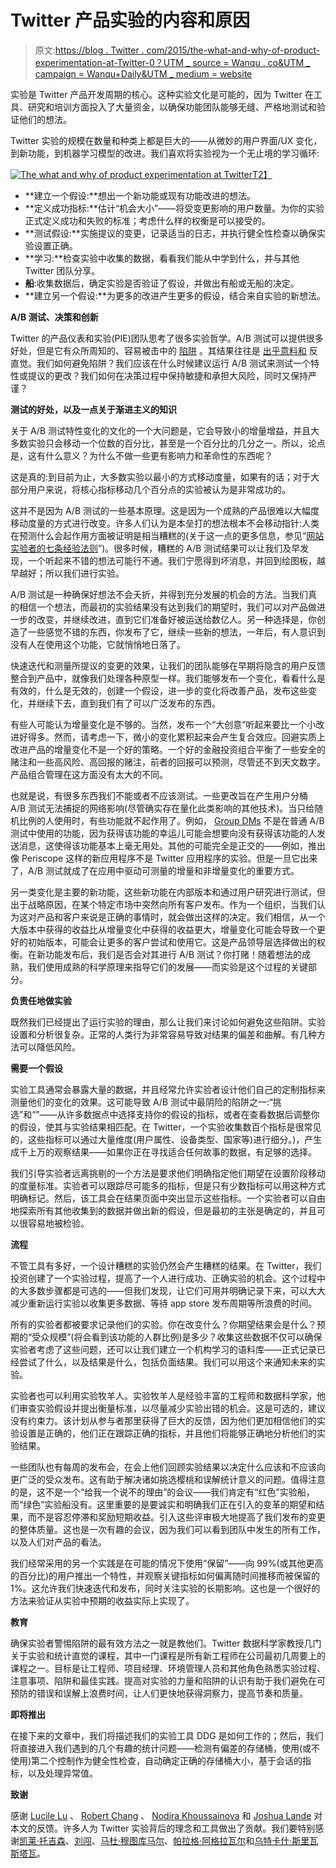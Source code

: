 # Twitter 产品实验的内容和原因

> 原文:[https://blog . Twitter . com/2015/the-what-and-why-of-product-experimentation-at-Twitter-0？UTM _ source = Wanqu . co&UTM _ campaign = Wanqu+Daily&UTM _ medium = website](https://blog.twitter.com/2015/the-what-and-why-of-product-experimentation-at-twitter-0?utm_source=wanqu.co&utm_campaign=Wanqu+Daily&utm_medium=website)

实验是 Twitter 产品开发周期的核心。这种实验文化是可能的，因为 Twitter 在工具、研究和培训方面投入了大量资金，以确保功能团队能够无缝、严格地测试和验证他们的想法。

Twitter 实验的规模在数量和种类上都是巨大的——从微妙的用户界面/UX 变化，到新功能，到机器学习模型的改进。我们喜欢将实验视为一个无止境的学习循环:

[![The what and why of product experimentation at Twitter](../Images/09bf1c333ea7a00e7fcacc9649b95156.png)T2】](https://g.twimg.com/blog/blog/image/experimentationloop_0.png)

*   **建立一个假设:**想出一个新功能或现有功能改进的想法。
*   **定义成功指标:**估计“机会大小”——将受变更影响的用户数量。为你的实验正式定义成功和失败的标准；考虑什么样的权衡是可以接受的。
*   **测试假设:**实施提议的变更，记录适当的日志，并执行健全性检查以确保实验设置正确。
*   **学习:**检查实验中收集的数据，看看我们能从中学到什么，并与其他 Twitter 团队分享。
*   **船**:收集数据后，确定实验是否验证了假设，并做出有船或无船的决定。
*   **建立另一个假设:**为更多的改进产生更多的假设，结合来自实验的新想法。

**A/B 测试、决策和创新**

Twitter 的产品仪表和实验(PIE)团队思考了很多实验哲学。A/B 测试可以提供很多好处，但是它有众所周知的、容易被击中的 [陷阱](http://www.exp-platform.com/Pages/ExPpitfalls.aspx) 。其结果往往是 [出乎意料和](http://www.exp-platform.com/Documents/2010-12%20ExPUnexpectedSIGKDD.pdf) 反直觉。我们如何避免陷阱？我们应该在什么时候建议运行 A/B 测试来测试一个特性或提议的更改？我们如何在决策过程中保持敏捷和承担大风险，同时又保持严谨？

**测试的好处，以及一点关于渐进主义的知识**

关于 A/B 测试特性变化的文化的一个大问题是，它会导致小的增量增益，并且大多数实验只会移动一个位数的百分比，甚至是一个百分比的几分之一。所以，论点是，这有什么意义？为什么不做一些更有影响力和革命性的东西呢？

这是真的:到目前为止，大多数实验以最小的方式移动度量，如果有的话；对于大部分用户来说，将核心指标移动几个百分点的实验被认为是非常成功的。

这并不是因为 A/B 测试的一些基本原理。这是因为一个成熟的产品很难以大幅度移动度量的方式进行改变。许多人们认为是本垒打的想法根本不会移动指针:人类在预测什么会起作用方面被证明是相当糟糕的(关于这一点的更多信息，参见“[网站实验者的七条经验法则](http://www.exp-platform.com/Documents/2014%20experimentersRulesOfThumb.pdf)”)。很多时候，糟糕的 A/B 测试结果可以让我们及早发现，一个听起来不错的想法可能行不通。我们宁愿得到坏消息，并回到绘图板，越早越好；所以我们进行实验。

A/B 测试是一种确保好想法不会夭折，并得到充分发展的机会的方法。当我们真的相信一个想法，而最初的实验结果没有达到我们的期望时，我们可以对产品做进一步的改变，并继续改进，直到它们准备好被运送给数亿人。另一种选择是，你创造了一些感觉不错的东西，你发布了它，继续一些新的想法，一年后，有人意识到没有人在使用这个功能，它就悄悄地日落了。

快速迭代和测量所提议的变更的效果，让我们的团队能够在早期将隐含的用户反馈整合到产品中，就像我们处理各种原型一样。我们能够发布一个变化，看看什么是有效的，什么是无效的，创建一个假设，进一步的变化将改善产品，发布这些变化，并继续下去，直到我们有了可以广泛发布的东西。

有些人可能认为增量变化是不够的。当然，发布一个“大创意”听起来要比一个小改进好得多。然而，请考虑一下，微小的变化累积起来会产生复合效应。回避实质上改进产品的增量变化不是一个好的策略。一个好的金融投资组合平衡了一些安全的赌注和一些高风险、高回报的赌注，前者的回报可以预测，尽管还不到天文数字。产品组合管理在这方面没有太大的不同。

也就是说，有很多东西我们不能或者不应该测试。一些更改旨在产生用户分桶 A/B 测试无法捕捉的网络影响(尽管确实存在量化此类影响的其他技术)。当只给随机比例的人使用时，有些功能就不起作用了。例如， [Group DMs](https://blog.twitter.com/2015/now-on-twitter-group-direct-messages-and-mobile-video-capture) 不是在普通 A/B 测试中使用的功能，因为获得该功能的幸运儿可能会想要向没有获得该功能的人发送消息，这使得该功能基本上毫无用处。其他的可能完全是正交的——例如，推出像 Periscope 这样的新应用程序不是 Twitter 应用程序的实验。但是一旦它出来了，A/B 测试就成了在应用中驱动可测量的增量和非增量变化的重要方式。

另一类变化是主要的新功能，这些新功能在内部版本和通过用户研究进行测试，但出于战略原因，在某个特定市场中突然向所有客户发布。作为一个组织，当我们认为这对产品和客户来说是正确的事情时，就会做出这样的决定。我们相信，从一个大版本中获得的收益比从增量变化中获得的收益更大，增量变化可能会导致一个更好的初始版本，可能会让更多的客户尝试和使用它。这是产品领导层选择做出的权衡。在新功能发布后，我们是否会对其进行 A/B 测试？你打赌！随着想法的成熟，我们使用成熟的科学原理来指导它们的发展——而实验是这个过程的关键部分。

**负责任地做实验**

既然我们已经提出了运行实验的理由，那么让我们来讨论如何避免这些陷阱。实验设置和分析很复杂。正常的人类行为非常容易导致对结果的偏差和曲解。有几种方法可以降低风险。

**需要一个假设**

实验工具通常会暴露大量的数据，并且经常允许实验者设计他们自己的定制指标来测量他们的变化的效果。这可能导致 A/B 测试中最阴险的陷阱之一:“挑选”和“”——从许多数据点中选择支持你的假设的指标，或者在查看数据后调整你的假设，使其与实验结果相匹配。在 Twitter，一个实验收集数百个指标是很常见的，这些指标可以通过大量维度(用户属性、设备类型、国家等)进行细分。)，产生成千上万的观察结果——如果你正在寻找适合任何故事的数据，有足够的选择。

我们引导实验者远离挑剔的一个方法是要求他们明确指定他们期望在设置阶段移动的度量标准。实验者可以跟踪尽可能多的指标，但是只有少数指标可以用这种方式明确标记。然后，该工具会在结果页面中突出显示这些指标。一个实验者可以自由地探索所有其他收集到的数据并做出新的假设，但是最初的主张是确定的，并且可以很容易地被检验。

**流程**

不管工具有多好，一个设计糟糕的实验仍然会产生糟糕的结果。在 Twitter，我们投资创建了一个实验过程，提高了一个人进行成功、正确实验的机会。这个过程中的大多数步骤都是可选的——但我们发现，让它们可用并明确记录下来，可以大大减少重新运行实验以收集更多数据、等待 app store 发布周期等所浪费的时间。

所有的实验者都被要求记录他们的实验。你在改变什么？你期望结果会是什么？预期的“受众规模”(将会看到该功能的人群比例)是多少？收集这些数据不仅可以确保实验者考虑了这些问题，还可以让我们建立一个机构学习的语料库——正式记录已经尝试了什么，以及结果是什么，包括负面结果。我们可以用这个来通知未来的实验。

实验者也可以利用实验牧羊人。实验牧羊人是经验丰富的工程师和数据科学家，他们审查实验假设并提出衡量标准，以尽量减少实验出错的机会。这是可选的，建议没有约束力。该计划从参与者那里获得了巨大的反馈，因为他们更加相信他们的实验设置是正确的，他们正在跟踪正确的指标，并且他们将能够正确地分析他们的实验结果。

一些团队也有每周的发布会，在会上他们回顾实验结果以决定什么应该和不应该向更广泛的受众发布。这有助于解决诸如挑选樱桃和误解统计意义的问题。值得注意的是，这不是一个“给我一个说不的理由”的会议——我们肯定有“红色”实验船，而“绿色”实验船没有。这里重要的是要诚实和明确我们正在引入的变革的期望和结果，而不是容忍停滞和奖励短期收益。引入这些评审极大地提高了我们发布的变更的整体质量。这也是一次有趣的会议，因为我们可以看到团队中发生的所有工作，以及人们对产品的看法。

我们经常采用的另一个实践是在可能的情况下使用“保留”——向 99%(或其他更高的百分比)的用户推出一个特性，并观察关键指标如何偏离随时间推移而被保留的 1%。这允许我们快速迭代和发布，同时关注实验的长期影响。这也是一个很好的方法来验证从实验中预期的收益实际上实现了。

**教育**

确保实验者警惕陷阱的最有效方法之一就是教他们。Twitter 数据科学家教授几门关于实验和统计直觉的课程，其中一门课程是所有新工程师在公司最初几周要上的课程之一。目标是让工程师、项目经理、环境管理人员和其他角色熟悉实验过程、注意事项、陷阱和最佳实践。提高对实验的力量和陷阱的认识有助于我们避免在可预防的错误和误解上浪费时间，让人们更快地获得洞察力，提高节奏和质量。

**即将推出**

在接下来的文章中，我们将描述我们的实验工具 DDG 是如何工作的；然后，我们将直接进入我们遇到的几个有趣的统计问题——检测有偏差的存储桶，使用(或不使用)第二个控制作为健全性检查，自动确定正确的存储桶大小，基于会话的指标，以及处理异常值。

**致谢**

感谢 [Lucile Lu](http://twitter.com/lucliemouse) 、 [Robert Chang](http://twitter.com/_rchang) 、 [Nodira Khoussainova](http://twitter.com/nodira) 和 [Joshua Lande](http://twitter.com/joshualande) 对本文的反馈。许多人为 Twitter 实验背后的理念和工具做出了贡献。我们要特别感谢[凯莱·托吉森](http://twitter.com/cayley)、[刘闯](http://twitter.com/chuangl4)、[马杜·穆图库马尔](http://twitter.com/justmadhu)、[帕拉格·阿格拉瓦尔](http://twitter.com/paraga)和[乌特卡什·斯里瓦斯塔瓦](http://twitter.com/utkarsh)。